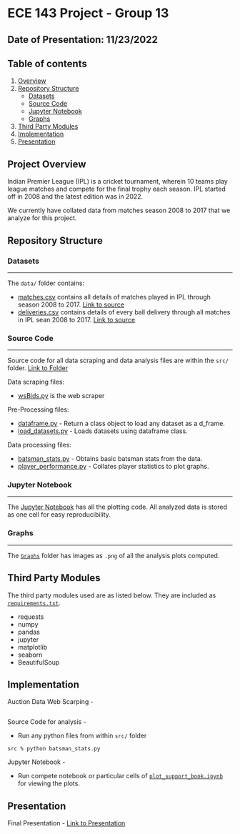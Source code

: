 # ECE 143 Project - Group 13 
## Date of Presentation: 11/23/2022

## Table of contents

1. [Overview](#ProjectOverview)
2. [Repository Structure](#RepositoryStructure)
    - [Datasets](#Datasets)
    - [Source Code](#SourceCode)
    - [Jupyter Notebook](#JupyterNotebook)
    - [Graphs](#Graphs)
3. [Third Party Modules](#ThirdPartymodules)
5. [Implementation](#Implementation)
6. [Presentation](#Presentation)

## Project Overview
Indian Premier League (IPL) is a cricket tournament, wherein 10 teams play league matches and compete for the final trophy each season. IPL started off in 2008 and the latest edition was in 2022.

We currently have collated data from matches season 2008 to 2017 that we analyze for this project.

## Repository Structure
### Datasets
---
The `data/` folder contains:
- [matches.csv](/data/matches.csv) contains all details of matches played in IPL through season 2008 to 2017. [Link to source](https://www.kaggle.com/code/ambarish/exploratory-data-analysis-ipl)
- [deliveries.csv](/data/deliveries.csv) contains details of every ball delivery through all matches in IPL sean 2008 to 2017. [Link to source](https://www.kaggle.com/code/ambarish/exploratory-data-analysis-ipl)

### Source Code
---
Source code for all data scraping and data analysis files are within the `src/` folder. [Link to Folder](src/)

Data scraping files:
- [wsBids.py](src/wsBids.py) is the web scraper

Pre-Processing files:
- [dataframe.py](src/dataframe.py) - Return a class object to load any dataset as a d_frame.
- [load_datasets.py](src/load_datasets.py) - Loads datasets using dataframe class.

Data processing files:
- [batsman_stats.py](src/batsman_stats.py) - Obtains basic batsman stats from the data.
- [player_performance.py](src/player_performance.py) - Collates player statistics to plot graphs.


### Jupyter Notebook
---
The [Jupyter Notebook](src/plot_support_book.ipynb) has all the plotting code. All analyzed data is stored as one cell for easy reproducibility. 

### Graphs
---
The [`Graphs`](graphs/) folder has images as `.png` of all the analysis plots computed.

## Third Party Modules
The third party modules used are as listed below. They are included as [`requirements.txt`](requirements.txt).
- requests
- numpy
- pandas
- jupyter
- matplotlib
- seaborn
- BeautifulSoup

## Implementation
Auction Data Web Scarping -
```
```

Source Code for analysis -
- Run any python files from within `src/` folder
```
src % python batsman_stats.py
```

Jupyter Notebook -
- Run compete notebook or particular cells of [`plot_support_book.ipynb`](src/plot_support_book.ipynb) for viewing the plots.

## Presentation
Final Presentation - [Link to Presentation](/Presentation/Presentation.pdf)
